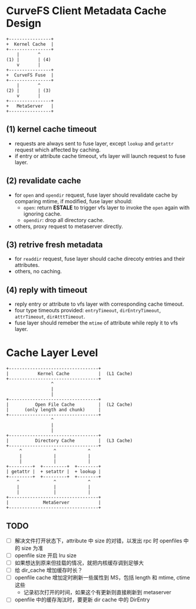 CurveFS Client Metadata Cache Design
===

```
+----------------+
+  Kernel Cache  |
+----------------+
    |       ^
(1) |       | (4)
    v       |
+----------------+
+  CurveFS Fuse  |
+----------------+
    |       ^
(2) |       | (3)
    v       |
+----------------+
+   MetaServer   |
+----------------+
```

(1) kernel cache timeout
---

* requests are always sent to fuse layer, except `lookup` and `getattr` request which affected by caching.
* if entry or attribute cache timeout, vfs layer will launch request to fuse layer.

(2) revalidate cache
---

* for `open` and `opendir` request, fuse layer should revalidate cache by comparing mtime, if modified, fuse layer should:
    * `open`: return **ESTALE** to trigger vfs layer to invoke the `open` again with ignoring cache.
    * `opendir`: drop all directory cache.
* others, proxy request to metaserver directly.


(3) retrive fresh metadata
---

* for `readdir` request, fuse layer should cache direcoty entries and their attributes.
* others, no caching.

(4) reply with timeout
---

* reply entry or attribute to vfs layer with corresponding cache timeout.
* four type timeouts provided: `entryTimeout`, `dirEntryTimeout`, `attrTimeout`, `dirAtttTimeout`.
* fuse layer should remeber the `mtime` of attribute while reply it to vfs layer.

Cache Layer Level
===

```
+----------------------------------+
|           Kernel Cache           |  (L1 Cache)
+----------------------------------+
                 ^
                 |
                 |
+----------------------------------+
|          Open File Cache         |  (L2 Cache)
|      (only length and chunk)     |
+----------------------------------+
                 ^
                 |
                 |
+----------------------------------+
|          Directory Cache         |  (L3 Cache)
+----------------------------------+
     ^            ^            ^
     |            |            |
     |            |            |
+---------+  +---------+  +--------+
| getattr |  + setattr |  + lookup |
+---------+  +---------+  +--------+
    ^             ^            ^
    |             |            |
    |             |            |
+----------------------------------+
|             MetaServer           |
+----------------------------------+
```

TODO
---
* [ ] 解决文件打开状态下，attribute 中 size 的对错，以发出 rpc 时 openfiles 中的 size 为准
* [ ] openfile size 开启 lru size
* [ ] 如果想达到原来但挂载的情况，就把内核缓存调到足够大
* [ ] 给 dir_cache 增加缓存时长？
* [ ] openfile cache 增加定时刷新一些属性到 MS，包括 length 和 mtime, ctime 这些
    * 记录初次打开的时间，如果这个有更新则直接刷新到 metaserver
* [ ] openfile 中的缓存淘汰时，要更新 dir cache 中的 DirEntry
